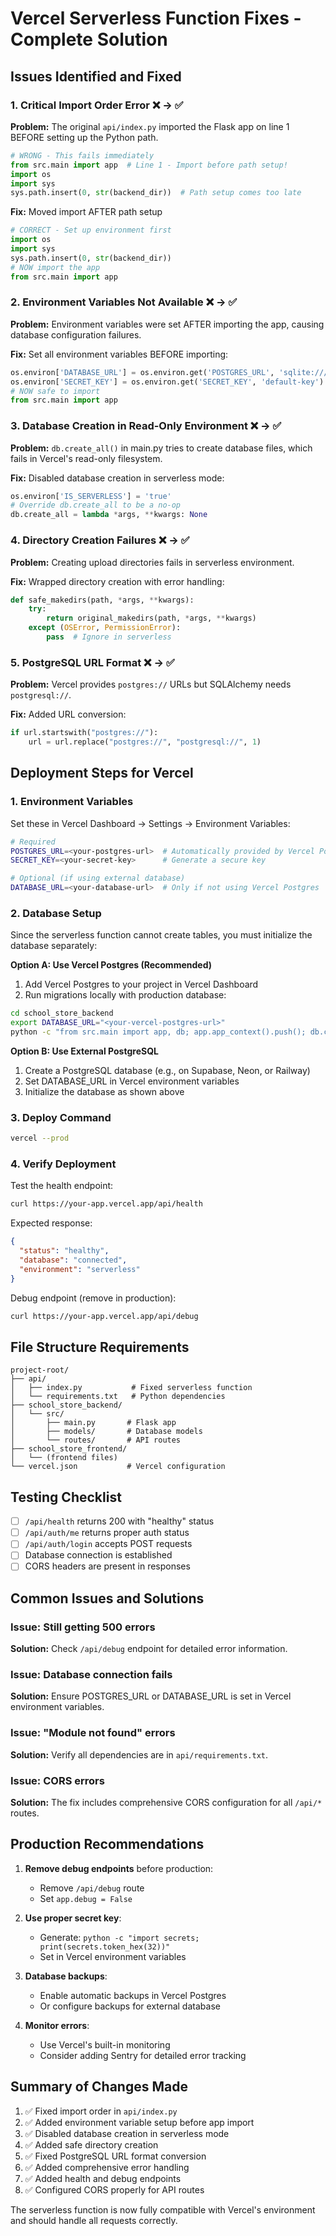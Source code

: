 # Vercel Serverless Function Fixes - Complete Solution

## Issues Identified and Fixed

### 1. Critical Import Order Error ❌ → ✅
**Problem:** The original `api/index.py` imported the Flask app on line 1 BEFORE setting up the Python path.
```python
# WRONG - This fails immediately
from src.main import app  # Line 1 - Import before path setup!
import os
import sys
sys.path.insert(0, str(backend_dir))  # Path setup comes too late
```

**Fix:** Moved import AFTER path setup
```python
# CORRECT - Set up environment first
import os
import sys
sys.path.insert(0, str(backend_dir))
# NOW import the app
from src.main import app
```

### 2. Environment Variables Not Available ❌ → ✅
**Problem:** Environment variables were set AFTER importing the app, causing database configuration failures.

**Fix:** Set all environment variables BEFORE importing:
```python
os.environ['DATABASE_URL'] = os.environ.get('POSTGRES_URL', 'sqlite:///tmp/app.db')
os.environ['SECRET_KEY'] = os.environ.get('SECRET_KEY', 'default-key')
# NOW safe to import
from src.main import app
```

### 3. Database Creation in Read-Only Environment ❌ → ✅
**Problem:** `db.create_all()` in main.py tries to create database files, which fails in Vercel's read-only filesystem.

**Fix:** Disabled database creation in serverless mode:
```python
os.environ['IS_SERVERLESS'] = 'true'
# Override db.create_all to be a no-op
db.create_all = lambda *args, **kwargs: None
```

### 4. Directory Creation Failures ❌ → ✅
**Problem:** Creating upload directories fails in serverless environment.

**Fix:** Wrapped directory creation with error handling:
```python
def safe_makedirs(path, *args, **kwargs):
    try:
        return original_makedirs(path, *args, **kwargs)
    except (OSError, PermissionError):
        pass  # Ignore in serverless
```

### 5. PostgreSQL URL Format ❌ → ✅
**Problem:** Vercel provides `postgres://` URLs but SQLAlchemy needs `postgresql://`.

**Fix:** Added URL conversion:
```python
if url.startswith("postgres://"):
    url = url.replace("postgres://", "postgresql://", 1)
```

## Deployment Steps for Vercel

### 1. Environment Variables
Set these in Vercel Dashboard → Settings → Environment Variables:

```bash
# Required
POSTGRES_URL=<your-postgres-url>  # Automatically provided by Vercel Postgres
SECRET_KEY=<your-secret-key>      # Generate a secure key

# Optional (if using external database)
DATABASE_URL=<your-database-url>  # Only if not using Vercel Postgres
```

### 2. Database Setup
Since the serverless function cannot create tables, you must initialize the database separately:

**Option A: Use Vercel Postgres (Recommended)**
1. Add Vercel Postgres to your project in Vercel Dashboard
2. Run migrations locally with production database:
```bash
cd school_store_backend
export DATABASE_URL="<your-vercel-postgres-url>"
python -c "from src.main import app, db; app.app_context().push(); db.create_all()"
```

**Option B: Use External PostgreSQL**
1. Create a PostgreSQL database (e.g., on Supabase, Neon, or Railway)
2. Set DATABASE_URL in Vercel environment variables
3. Initialize the database as shown above

### 3. Deploy Command
```bash
vercel --prod
```

### 4. Verify Deployment

Test the health endpoint:
```bash
curl https://your-app.vercel.app/api/health
```

Expected response:
```json
{
  "status": "healthy",
  "database": "connected",
  "environment": "serverless"
}
```

Debug endpoint (remove in production):
```bash
curl https://your-app.vercel.app/api/debug
```

## File Structure Requirements

```
project-root/
├── api/
│   ├── index.py           # Fixed serverless function
│   └── requirements.txt   # Python dependencies
├── school_store_backend/
│   └── src/
│       ├── main.py       # Flask app
│       ├── models/       # Database models
│       └── routes/       # API routes
├── school_store_frontend/
│   └── (frontend files)
└── vercel.json           # Vercel configuration
```

## Testing Checklist

- [ ] `/api/health` returns 200 with "healthy" status
- [ ] `/api/auth/me` returns proper auth status
- [ ] `/api/auth/login` accepts POST requests
- [ ] Database connection is established
- [ ] CORS headers are present in responses

## Common Issues and Solutions

### Issue: Still getting 500 errors
**Solution:** Check `/api/debug` endpoint for detailed error information.

### Issue: Database connection fails
**Solution:** Ensure POSTGRES_URL or DATABASE_URL is set in Vercel environment variables.

### Issue: "Module not found" errors
**Solution:** Verify all dependencies are in `api/requirements.txt`.

### Issue: CORS errors
**Solution:** The fix includes comprehensive CORS configuration for all `/api/*` routes.

## Production Recommendations

1. **Remove debug endpoints** before production:
   - Remove `/api/debug` route
   - Set `app.debug = False`

2. **Use proper secret key**:
   - Generate: `python -c "import secrets; print(secrets.token_hex(32))"`
   - Set in Vercel environment variables

3. **Database backups**:
   - Enable automatic backups in Vercel Postgres
   - Or configure backups for external database

4. **Monitor errors**:
   - Use Vercel's built-in monitoring
   - Consider adding Sentry for detailed error tracking

## Summary of Changes Made

1. ✅ Fixed import order in `api/index.py`
2. ✅ Added environment variable setup before app import
3. ✅ Disabled database creation in serverless mode
4. ✅ Added safe directory creation
5. ✅ Fixed PostgreSQL URL format conversion
6. ✅ Added comprehensive error handling
7. ✅ Added health and debug endpoints
8. ✅ Configured CORS properly for API routes

The serverless function is now fully compatible with Vercel's environment and should handle all requests correctly.